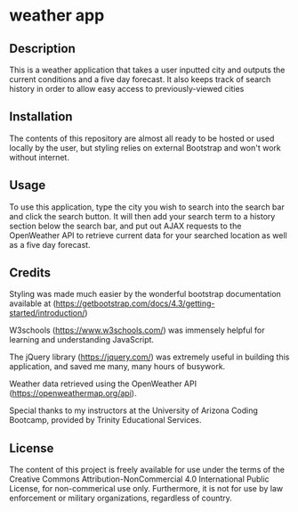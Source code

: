 # weather app
 
## Description

This is a weather application that takes a user inputted city and outputs the current conditions and a five day forecast. It also keeps track of search history in order to allow easy access to previously-viewed cities

## Installation

The contents of this repository are almost all ready to be hosted or used locally by the user, but styling relies on external Bootstrap and won't work without internet.

## Usage

To use this application, type the city you wish to search into the search bar and click the search button. It will then add your search term to a history section below the search bar, and put out AJAX requests to the OpenWeather API to retrieve current data for your searched location as well as a five day forecast. 

## Credits

Styling was made much easier by the wonderful bootstrap documentation available at (https://getbootstrap.com/docs/4.3/getting-started/introduction/)

W3schools (https://www.w3schools.com/) was immensely helpful for learning and understanding JavaScript.

The jQuery library (https://jquery.com/) was extremely useful in building this application, and saved me many, many hours of busywork.

Weather data retrieved using the OpenWeather API (https://openweathermap.org/api).

Special thanks to my instructors at the University of Arizona Coding Bootcamp, provided by Trinity Educational Services. 

## License 

The content of this project is freely available for use under the terms of the Creative Commons Attribution-NonCommercial 4.0 International Public License, for non-commerical use only. Furthermore, it is not for use by law enforcement or military organizations, regardless of country. 